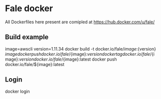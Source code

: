 # Fale docker
All Dockerfiles here present are comipled at https://hub.docker.com/u/fale/

## Build example
image=awscli
version=1.11.34
docker build -t docker.io/fale/${image}:${version} ${image}
docker push docker.io/fale/${image}:${version}
docker tag docker.io/fale/${image}:${version} docker.io/fale/${image}:latest
docker push docker.io/fale/${image}:latest

## Login
docker login 

